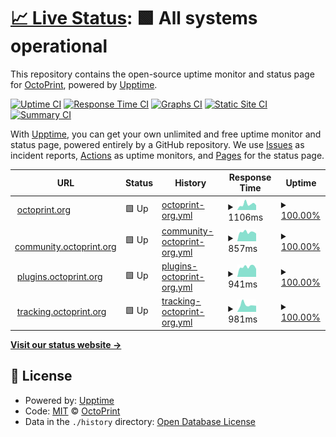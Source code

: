 # [📈 Live Status](https://OctoPrint.github.io/statuspage): <!--live status--> **🟩 All systems operational**

This repository contains the open-source uptime monitor and status page for [OctoPrint](https://octoprint.org/), powered by [Upptime](https://github.com/upptime/upptime).

[![Uptime CI](https://github.com/OctoPrint/statuspage/workflows/Uptime%20CI/badge.svg)](https://github.com/OctoPrint/statuspage/actions?query=workflow%3A%22Uptime+CI%22)
[![Response Time CI](https://github.com/OctoPrint/statuspage/workflows/Response%20Time%20CI/badge.svg)](https://github.com/OctoPrint/statuspage/actions?query=workflow%3A%22Response+Time+CI%22)
[![Graphs CI](https://github.com/OctoPrint/statuspage/workflows/Graphs%20CI/badge.svg)](https://github.com/OctoPrint/statuspage/actions?query=workflow%3A%22Graphs+CI%22)
[![Static Site CI](https://github.com/OctoPrint/statuspage/workflows/Static%20Site%20CI/badge.svg)](https://github.com/OctoPrint/statuspage/actions?query=workflow%3A%22Static+Site+CI%22)
[![Summary CI](https://github.com/OctoPrint/statuspage/workflows/Summary%20CI/badge.svg)](https://github.com/OctoPrint/statuspage/actions?query=workflow%3A%22Summary+CI%22)

With [Upptime](https://upptime.js.org), you can get your own unlimited and free uptime monitor and status page, powered entirely by a GitHub repository. We use [Issues](https://github.com/OctoPrint/statuspage/issues) as incident reports, [Actions](https://github.com/OctoPrint/statuspage/actions) as uptime monitors, and [Pages](https://OctoPrint.github.io/statuspage) for the status page.

<!--start: status pages-->
<!-- This summary is generated by Upptime (https://github.com/upptime/upptime) -->
<!-- Do not edit this manually, your changes will be overwritten -->
<!-- prettier-ignore -->
| URL | Status | History | Response Time | Uptime |
| --- | ------ | ------- | ------------- | ------ |
| <img alt="" src="https://icons.duckduckgo.com/ip3/octoprint.org.ico" height="13"> [octoprint.org](https://octoprint.org) | 🟩 Up | [octoprint-org.yml](https://github.com/OctoPrint/statuspage/commits/HEAD/history/octoprint-org.yml) | <details><summary><img alt="Response time graph" src="./graphs/octoprint-org/response-time-week.png" height="20"> 1106ms</summary><br><a href="https://status.octoprint.org/history/octoprint-org"><img alt="Response time 848" src="https://img.shields.io/endpoint?url=https%3A%2F%2Fraw.githubusercontent.com%2FOctoPrint%2Fstatuspage%2FHEAD%2Fapi%2Foctoprint-org%2Fresponse-time.json"></a><br><a href="https://status.octoprint.org/history/octoprint-org"><img alt="24-hour response time 913" src="https://img.shields.io/endpoint?url=https%3A%2F%2Fraw.githubusercontent.com%2FOctoPrint%2Fstatuspage%2FHEAD%2Fapi%2Foctoprint-org%2Fresponse-time-day.json"></a><br><a href="https://status.octoprint.org/history/octoprint-org"><img alt="7-day response time 1106" src="https://img.shields.io/endpoint?url=https%3A%2F%2Fraw.githubusercontent.com%2FOctoPrint%2Fstatuspage%2FHEAD%2Fapi%2Foctoprint-org%2Fresponse-time-week.json"></a><br><a href="https://status.octoprint.org/history/octoprint-org"><img alt="30-day response time 900" src="https://img.shields.io/endpoint?url=https%3A%2F%2Fraw.githubusercontent.com%2FOctoPrint%2Fstatuspage%2FHEAD%2Fapi%2Foctoprint-org%2Fresponse-time-month.json"></a><br><a href="https://status.octoprint.org/history/octoprint-org"><img alt="1-year response time 848" src="https://img.shields.io/endpoint?url=https%3A%2F%2Fraw.githubusercontent.com%2FOctoPrint%2Fstatuspage%2FHEAD%2Fapi%2Foctoprint-org%2Fresponse-time-year.json"></a></details> | <details><summary><a href="https://status.octoprint.org/history/octoprint-org">100.00%</a></summary><a href="https://status.octoprint.org/history/octoprint-org"><img alt="All-time uptime 100.00%" src="https://img.shields.io/endpoint?url=https%3A%2F%2Fraw.githubusercontent.com%2FOctoPrint%2Fstatuspage%2FHEAD%2Fapi%2Foctoprint-org%2Fuptime.json"></a><br><a href="https://status.octoprint.org/history/octoprint-org"><img alt="24-hour uptime 100.00%" src="https://img.shields.io/endpoint?url=https%3A%2F%2Fraw.githubusercontent.com%2FOctoPrint%2Fstatuspage%2FHEAD%2Fapi%2Foctoprint-org%2Fuptime-day.json"></a><br><a href="https://status.octoprint.org/history/octoprint-org"><img alt="7-day uptime 100.00%" src="https://img.shields.io/endpoint?url=https%3A%2F%2Fraw.githubusercontent.com%2FOctoPrint%2Fstatuspage%2FHEAD%2Fapi%2Foctoprint-org%2Fuptime-week.json"></a><br><a href="https://status.octoprint.org/history/octoprint-org"><img alt="30-day uptime 100.00%" src="https://img.shields.io/endpoint?url=https%3A%2F%2Fraw.githubusercontent.com%2FOctoPrint%2Fstatuspage%2FHEAD%2Fapi%2Foctoprint-org%2Fuptime-month.json"></a><br><a href="https://status.octoprint.org/history/octoprint-org"><img alt="1-year uptime 100.00%" src="https://img.shields.io/endpoint?url=https%3A%2F%2Fraw.githubusercontent.com%2FOctoPrint%2Fstatuspage%2FHEAD%2Fapi%2Foctoprint-org%2Fuptime-year.json"></a></details>
| <img alt="" src="https://icons.duckduckgo.com/ip3/community.octoprint.org.ico" height="13"> [community.octoprint.org](https://community.octoprint.org) | 🟩 Up | [community-octoprint-org.yml](https://github.com/OctoPrint/statuspage/commits/HEAD/history/community-octoprint-org.yml) | <details><summary><img alt="Response time graph" src="./graphs/community-octoprint-org/response-time-week.png" height="20"> 857ms</summary><br><a href="https://status.octoprint.org/history/community-octoprint-org"><img alt="Response time 940" src="https://img.shields.io/endpoint?url=https%3A%2F%2Fraw.githubusercontent.com%2FOctoPrint%2Fstatuspage%2FHEAD%2Fapi%2Fcommunity-octoprint-org%2Fresponse-time.json"></a><br><a href="https://status.octoprint.org/history/community-octoprint-org"><img alt="24-hour response time 719" src="https://img.shields.io/endpoint?url=https%3A%2F%2Fraw.githubusercontent.com%2FOctoPrint%2Fstatuspage%2FHEAD%2Fapi%2Fcommunity-octoprint-org%2Fresponse-time-day.json"></a><br><a href="https://status.octoprint.org/history/community-octoprint-org"><img alt="7-day response time 857" src="https://img.shields.io/endpoint?url=https%3A%2F%2Fraw.githubusercontent.com%2FOctoPrint%2Fstatuspage%2FHEAD%2Fapi%2Fcommunity-octoprint-org%2Fresponse-time-week.json"></a><br><a href="https://status.octoprint.org/history/community-octoprint-org"><img alt="30-day response time 846" src="https://img.shields.io/endpoint?url=https%3A%2F%2Fraw.githubusercontent.com%2FOctoPrint%2Fstatuspage%2FHEAD%2Fapi%2Fcommunity-octoprint-org%2Fresponse-time-month.json"></a><br><a href="https://status.octoprint.org/history/community-octoprint-org"><img alt="1-year response time 940" src="https://img.shields.io/endpoint?url=https%3A%2F%2Fraw.githubusercontent.com%2FOctoPrint%2Fstatuspage%2FHEAD%2Fapi%2Fcommunity-octoprint-org%2Fresponse-time-year.json"></a></details> | <details><summary><a href="https://status.octoprint.org/history/community-octoprint-org">100.00%</a></summary><a href="https://status.octoprint.org/history/community-octoprint-org"><img alt="All-time uptime 100.00%" src="https://img.shields.io/endpoint?url=https%3A%2F%2Fraw.githubusercontent.com%2FOctoPrint%2Fstatuspage%2FHEAD%2Fapi%2Fcommunity-octoprint-org%2Fuptime.json"></a><br><a href="https://status.octoprint.org/history/community-octoprint-org"><img alt="24-hour uptime 100.00%" src="https://img.shields.io/endpoint?url=https%3A%2F%2Fraw.githubusercontent.com%2FOctoPrint%2Fstatuspage%2FHEAD%2Fapi%2Fcommunity-octoprint-org%2Fuptime-day.json"></a><br><a href="https://status.octoprint.org/history/community-octoprint-org"><img alt="7-day uptime 100.00%" src="https://img.shields.io/endpoint?url=https%3A%2F%2Fraw.githubusercontent.com%2FOctoPrint%2Fstatuspage%2FHEAD%2Fapi%2Fcommunity-octoprint-org%2Fuptime-week.json"></a><br><a href="https://status.octoprint.org/history/community-octoprint-org"><img alt="30-day uptime 100.00%" src="https://img.shields.io/endpoint?url=https%3A%2F%2Fraw.githubusercontent.com%2FOctoPrint%2Fstatuspage%2FHEAD%2Fapi%2Fcommunity-octoprint-org%2Fuptime-month.json"></a><br><a href="https://status.octoprint.org/history/community-octoprint-org"><img alt="1-year uptime 100.00%" src="https://img.shields.io/endpoint?url=https%3A%2F%2Fraw.githubusercontent.com%2FOctoPrint%2Fstatuspage%2FHEAD%2Fapi%2Fcommunity-octoprint-org%2Fuptime-year.json"></a></details>
| <img alt="" src="https://icons.duckduckgo.com/ip3/plugins.octoprint.org.ico" height="13"> [plugins.octoprint.org](https://plugins.octoprint.org) | 🟩 Up | [plugins-octoprint-org.yml](https://github.com/OctoPrint/statuspage/commits/HEAD/history/plugins-octoprint-org.yml) | <details><summary><img alt="Response time graph" src="./graphs/plugins-octoprint-org/response-time-week.png" height="20"> 941ms</summary><br><a href="https://status.octoprint.org/history/plugins-octoprint-org"><img alt="Response time 887" src="https://img.shields.io/endpoint?url=https%3A%2F%2Fraw.githubusercontent.com%2FOctoPrint%2Fstatuspage%2FHEAD%2Fapi%2Fplugins-octoprint-org%2Fresponse-time.json"></a><br><a href="https://status.octoprint.org/history/plugins-octoprint-org"><img alt="24-hour response time 751" src="https://img.shields.io/endpoint?url=https%3A%2F%2Fraw.githubusercontent.com%2FOctoPrint%2Fstatuspage%2FHEAD%2Fapi%2Fplugins-octoprint-org%2Fresponse-time-day.json"></a><br><a href="https://status.octoprint.org/history/plugins-octoprint-org"><img alt="7-day response time 941" src="https://img.shields.io/endpoint?url=https%3A%2F%2Fraw.githubusercontent.com%2FOctoPrint%2Fstatuspage%2FHEAD%2Fapi%2Fplugins-octoprint-org%2Fresponse-time-week.json"></a><br><a href="https://status.octoprint.org/history/plugins-octoprint-org"><img alt="30-day response time 902" src="https://img.shields.io/endpoint?url=https%3A%2F%2Fraw.githubusercontent.com%2FOctoPrint%2Fstatuspage%2FHEAD%2Fapi%2Fplugins-octoprint-org%2Fresponse-time-month.json"></a><br><a href="https://status.octoprint.org/history/plugins-octoprint-org"><img alt="1-year response time 887" src="https://img.shields.io/endpoint?url=https%3A%2F%2Fraw.githubusercontent.com%2FOctoPrint%2Fstatuspage%2FHEAD%2Fapi%2Fplugins-octoprint-org%2Fresponse-time-year.json"></a></details> | <details><summary><a href="https://status.octoprint.org/history/plugins-octoprint-org">100.00%</a></summary><a href="https://status.octoprint.org/history/plugins-octoprint-org"><img alt="All-time uptime 100.00%" src="https://img.shields.io/endpoint?url=https%3A%2F%2Fraw.githubusercontent.com%2FOctoPrint%2Fstatuspage%2FHEAD%2Fapi%2Fplugins-octoprint-org%2Fuptime.json"></a><br><a href="https://status.octoprint.org/history/plugins-octoprint-org"><img alt="24-hour uptime 100.00%" src="https://img.shields.io/endpoint?url=https%3A%2F%2Fraw.githubusercontent.com%2FOctoPrint%2Fstatuspage%2FHEAD%2Fapi%2Fplugins-octoprint-org%2Fuptime-day.json"></a><br><a href="https://status.octoprint.org/history/plugins-octoprint-org"><img alt="7-day uptime 100.00%" src="https://img.shields.io/endpoint?url=https%3A%2F%2Fraw.githubusercontent.com%2FOctoPrint%2Fstatuspage%2FHEAD%2Fapi%2Fplugins-octoprint-org%2Fuptime-week.json"></a><br><a href="https://status.octoprint.org/history/plugins-octoprint-org"><img alt="30-day uptime 100.00%" src="https://img.shields.io/endpoint?url=https%3A%2F%2Fraw.githubusercontent.com%2FOctoPrint%2Fstatuspage%2FHEAD%2Fapi%2Fplugins-octoprint-org%2Fuptime-month.json"></a><br><a href="https://status.octoprint.org/history/plugins-octoprint-org"><img alt="1-year uptime 100.00%" src="https://img.shields.io/endpoint?url=https%3A%2F%2Fraw.githubusercontent.com%2FOctoPrint%2Fstatuspage%2FHEAD%2Fapi%2Fplugins-octoprint-org%2Fuptime-year.json"></a></details>
| <img alt="" src="https://icons.duckduckgo.com/ip3/tracking.octoprint.org.ico" height="13"> [tracking.octoprint.org](https://tracking.octoprint.org) | 🟩 Up | [tracking-octoprint-org.yml](https://github.com/OctoPrint/statuspage/commits/HEAD/history/tracking-octoprint-org.yml) | <details><summary><img alt="Response time graph" src="./graphs/tracking-octoprint-org/response-time-week.png" height="20"> 981ms</summary><br><a href="https://status.octoprint.org/history/tracking-octoprint-org"><img alt="Response time 841" src="https://img.shields.io/endpoint?url=https%3A%2F%2Fraw.githubusercontent.com%2FOctoPrint%2Fstatuspage%2FHEAD%2Fapi%2Ftracking-octoprint-org%2Fresponse-time.json"></a><br><a href="https://status.octoprint.org/history/tracking-octoprint-org"><img alt="24-hour response time 854" src="https://img.shields.io/endpoint?url=https%3A%2F%2Fraw.githubusercontent.com%2FOctoPrint%2Fstatuspage%2FHEAD%2Fapi%2Ftracking-octoprint-org%2Fresponse-time-day.json"></a><br><a href="https://status.octoprint.org/history/tracking-octoprint-org"><img alt="7-day response time 981" src="https://img.shields.io/endpoint?url=https%3A%2F%2Fraw.githubusercontent.com%2FOctoPrint%2Fstatuspage%2FHEAD%2Fapi%2Ftracking-octoprint-org%2Fresponse-time-week.json"></a><br><a href="https://status.octoprint.org/history/tracking-octoprint-org"><img alt="30-day response time 827" src="https://img.shields.io/endpoint?url=https%3A%2F%2Fraw.githubusercontent.com%2FOctoPrint%2Fstatuspage%2FHEAD%2Fapi%2Ftracking-octoprint-org%2Fresponse-time-month.json"></a><br><a href="https://status.octoprint.org/history/tracking-octoprint-org"><img alt="1-year response time 841" src="https://img.shields.io/endpoint?url=https%3A%2F%2Fraw.githubusercontent.com%2FOctoPrint%2Fstatuspage%2FHEAD%2Fapi%2Ftracking-octoprint-org%2Fresponse-time-year.json"></a></details> | <details><summary><a href="https://status.octoprint.org/history/tracking-octoprint-org">100.00%</a></summary><a href="https://status.octoprint.org/history/tracking-octoprint-org"><img alt="All-time uptime 99.98%" src="https://img.shields.io/endpoint?url=https%3A%2F%2Fraw.githubusercontent.com%2FOctoPrint%2Fstatuspage%2FHEAD%2Fapi%2Ftracking-octoprint-org%2Fuptime.json"></a><br><a href="https://status.octoprint.org/history/tracking-octoprint-org"><img alt="24-hour uptime 100.00%" src="https://img.shields.io/endpoint?url=https%3A%2F%2Fraw.githubusercontent.com%2FOctoPrint%2Fstatuspage%2FHEAD%2Fapi%2Ftracking-octoprint-org%2Fuptime-day.json"></a><br><a href="https://status.octoprint.org/history/tracking-octoprint-org"><img alt="7-day uptime 100.00%" src="https://img.shields.io/endpoint?url=https%3A%2F%2Fraw.githubusercontent.com%2FOctoPrint%2Fstatuspage%2FHEAD%2Fapi%2Ftracking-octoprint-org%2Fuptime-week.json"></a><br><a href="https://status.octoprint.org/history/tracking-octoprint-org"><img alt="30-day uptime 100.00%" src="https://img.shields.io/endpoint?url=https%3A%2F%2Fraw.githubusercontent.com%2FOctoPrint%2Fstatuspage%2FHEAD%2Fapi%2Ftracking-octoprint-org%2Fuptime-month.json"></a><br><a href="https://status.octoprint.org/history/tracking-octoprint-org"><img alt="1-year uptime 99.98%" src="https://img.shields.io/endpoint?url=https%3A%2F%2Fraw.githubusercontent.com%2FOctoPrint%2Fstatuspage%2FHEAD%2Fapi%2Ftracking-octoprint-org%2Fuptime-year.json"></a></details>

<!--end: status pages-->

[**Visit our status website →**](https://OctoPrint.github.io/statuspage)

## 📄 License

- Powered by: [Upptime](https://github.com/upptime/upptime)
- Code: [MIT](./LICENSE) © [OctoPrint](https://octoprint.org/)
- Data in the `./history` directory: [Open Database License](https://opendatacommons.org/licenses/odbl/1-0/)
